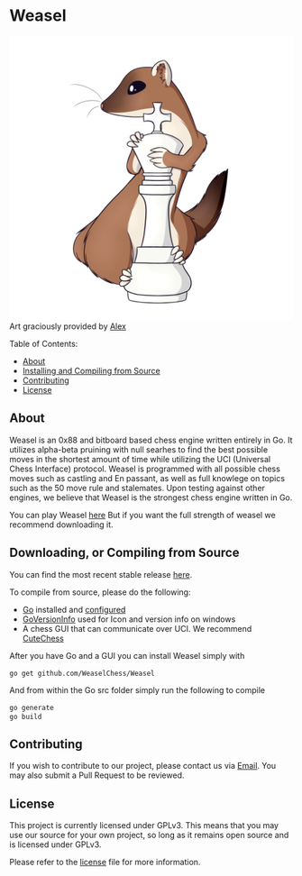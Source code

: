 Weasel
===========

![Logo](weasel.png)
Art graciously provided by [Alex](https://www.deviantart.com/redhead-alex)

Table of Contents:

  * [About](#about)
  * [Installing and Compiling from Source](#installing-and-compiling-from-source)
  * [Contributing](#contributing)
  * [License](#license)

About
-----

Weasel is an 0x88 and bitboard based chess engine written entirely in Go. It utilizes alpha-beta pruining with null searhes to find the best possible moves in the shortest amount of time while utilizing the UCI (Universal Chess Interface) protocol. Weasel is programmed with all possible chess moves such as castling and En passant, as well as full knowlege on topics such as the 50 move rule and stalemates. Upon testing against other engines, we believe that Weasel is the strongest chess engine written in Go.

You can play Weasel [here](http://weaselchess.club/) But if you want the full strength of weasel we recommend downloading it.

Downloading, or Compiling from Source
------------------------------------

You can find the most recent stable release [here](https://github.com/WeaselChess/Weasel/releases).



To compile from source, please do the following:

  * [Go](https://golang.org) installed and [configured](https://golang.org/doc/install)
  * [GoVersionInfo](https://github.com/josephspurrier/goversioninfo/) used for Icon and version info on windows
  * A chess GUI that can communicate over UCI. We recommend [CuteChess](https://github.com/cutechess/cutechess/releases)

  After you have Go and a GUI you can install Weasel simply with
  ```
  go get github.com/WeaselChess/Weasel
  ```
  And from within the Go src folder simply run the following to compile
  ```
  go generate
  go build
  ```

Contributing
------------

If you wish to contribute to our project, please contact us via [Email](mailto:contact@weaselchess.club). You may also submit a Pull Request to be reviewed.

License
-------

This project is currently licensed under GPLv3. This means that you may use our source for your own project, so long as it
remains open source and is licensed under GPLv3.

Please refer to the [license](/LICENSE) file for more information.
